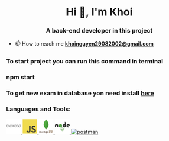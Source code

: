 <h1 align="center">Hi 👋, I'm Khoi</h1>
<h3 align="center">A back-end developer in this project</h3>

- 📫 How to reach me **khoinguyen29082002@gmail.com**

<h3 align="left">To start project you can run this command in terminal</h3>
<h3 align="left">npm start</h3>
<p align="left"></p>
<h3 align="left">To get new exam in database yon need install <a href="https://github.com/MrK-298/APITool" target="_blank" rel="tool">here</a> </h3>

<h3 align="left">Languages and Tools:</h3>
<p align="left"> <a href="https://expressjs.com" target="_blank" rel="noreferrer"> <img src="https://raw.githubusercontent.com/devicons/devicon/master/icons/express/express-original-wordmark.svg" alt="express" width="40" height="40"/> </a> <a href="https://developer.mozilla.org/en-US/docs/Web/JavaScript" target="_blank" rel="noreferrer"> <img src="https://raw.githubusercontent.com/devicons/devicon/master/icons/javascript/javascript-original.svg" alt="javascript" width="40" height="40"/> </a> <a href="https://www.mongodb.com/" target="_blank" rel="noreferrer"> <img src="https://raw.githubusercontent.com/devicons/devicon/master/icons/mongodb/mongodb-original-wordmark.svg" alt="mongodb" width="40" height="40"/> </a> <a href="https://nodejs.org" target="_blank" rel="noreferrer"> <img src="https://raw.githubusercontent.com/devicons/devicon/master/icons/nodejs/nodejs-original-wordmark.svg" alt="nodejs" width="40" height="40"/> </a><a href="https://postman.com" target="_blank" rel="noreferrer"> <img src="https://www.vectorlogo.zone/logos/getpostman/getpostman-icon.svg" alt="postman" width="40" height="40"/> </a> </p>
